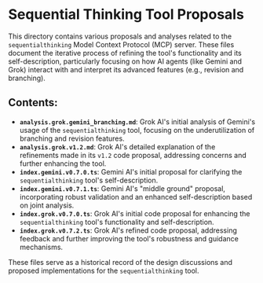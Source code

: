 # Sequential Thinking Tool Proposals

This directory contains various proposals and analyses related to the `sequentialthinking` Model Context Protocol (MCP) server. These files document the iterative process of refining the tool's functionality and its self-description, particularly focusing on how AI agents (like Gemini and Grok) interact with and interpret its advanced features (e.g., revision and branching).

## Contents:

*   **`analysis.grok.gemini_branching.md`**: Grok AI's initial analysis of Gemini's usage of the `sequentialthinking` tool, focusing on the underutilization of branching and revision features.
*   **`analysis.grok.v1.2.md`**: Grok AI's detailed explanation of the refinements made in its `v1.2` code proposal, addressing concerns and further enhancing the tool.
*   **`index.gemini.v0.7.0.ts`**: Gemini AI's initial proposal for clarifying the `sequentialthinking` tool's self-description.
*   **`index.gemini.v0.7.1.ts`**: Gemini AI's "middle ground" proposal, incorporating robust validation and an enhanced self-description based on joint analysis.
*   **`index.grok.v0.7.0.ts`**: Grok AI's initial code proposal for enhancing the `sequentialthinking` tool's functionality and self-description.
*   **`index.grok.v0.7.2.ts`**: Grok AI's refined code proposal, addressing feedback and further improving the tool's robustness and guidance mechanisms.

These files serve as a historical record of the design discussions and proposed implementations for the `sequentialthinking` tool.